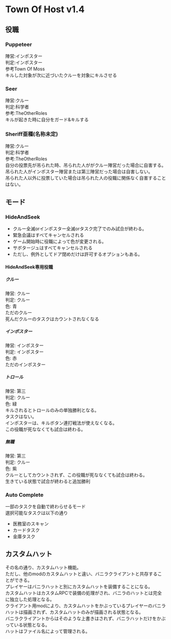 # Town Of Host v1.4
## 役職
### Puppeteer
陣営:インポスター  
判定:インポスター  
参考Town Of Moss  
キルした対象が次に近づいたクルーを対象にキルさせる  
### Seer
陣営:クルー  
判定:科学者  
参考:TheOtherRoles  
キルが起きた時に自分をガード&キルする  
### Sheriff亜種(名称未定)
陣営:クルー  
判定:科学者  
参考:TheOtherRoles  
自分の投票先が吊られた時、吊られた人ががクルー陣営だった場合に自害する。  
吊られた人がインポスター陣営または第三陣営だった場合は自害しない。  
吊られた人以外に投票していた場合は吊られた人の役職に関係なく自害することはない。  
## モード
### HideAndSeek
- クルー全滅orインポスター全滅orタスク完了でのみ試合が終わる。  
- 緊急会議はすべてキャンセルされる  
- ゲーム開始時に役職によって色が変更される。  
- サボタージュはすべてキャンセルされる  
- ただし、例外としてドア閉めだけは許可するオプションもある。  
#### HideAndSeek専用役職
##### クルー
陣営: クルー  
判定: クルー  
色: 青  
ただのクルー  
死んだクルーのタスクはカウントされなくなる  
##### インポスター
陣営: インポスター  
判定: インポスター  
色: 赤  
ただのインポスター  
##### トロール
陣営: 第三  
判定: クルー  
色: 緑  
キルされるとトロールのみの単独勝利となる。  
タスクはない。  
インポスターは、キルボタン連打戦法が使えなくなる。  
この役職が死ななくても試合は終わる。  
##### 無職
陣営: 第三  
判定: クルー  
色: 紫  
クルーとしてカウントされず、この役職が死ななくても試合は終わる。  
生きている状態で試合が終わると追加勝利  
### Auto Complete
一部のタスクを自動で終わらせるモード  
選択可能なタスクは以下の通り  
- 医務室のスキャン
- カードタスク
- 金庫タスク
## カスタムハット
その名の通り、カスタムハット機能。  
ただし、他のmodのカスタムハットと違い、バニラクライアントと共存することができる。  
プレイヤーはバニラハットと別にカスタムハットを装備することになる。  
カスタムハットはカスタムRPCで装備の処理がされ、バニラのハットとは完全に独立した処理となる。  
クライアント用modにより、カスタムハットをかぶっているプレイヤーのバニラハットは描画されず、カスタムハットのみが描画される状態となる。  
バニラクライアントからはそのような上書きはされず、バニラハットだけをかぶっている状態となる。  
ハットはファイル名によって管理される。  